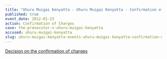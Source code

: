 ```yaml
---
title: "Uhuru Muigai Kenyatta - Uhuru Muigai Kenyatta - Confirmation of Charges"
published: true
event_date: 2012-01-23
action: Confirmation of Charges
case: the-prosecutor-v-uhuru-muigai-kenyatta
accused: uhuru-muigai-kenyatta
slug: uhuru-muigai-kenyatta-events-uhuru-muigai-kenyatta-confirmation-of charges
---
```


[Decision on the confirmation of charges](http://www.icc-cpi.int/iccdocs/doc/doc1314543.pdf)

